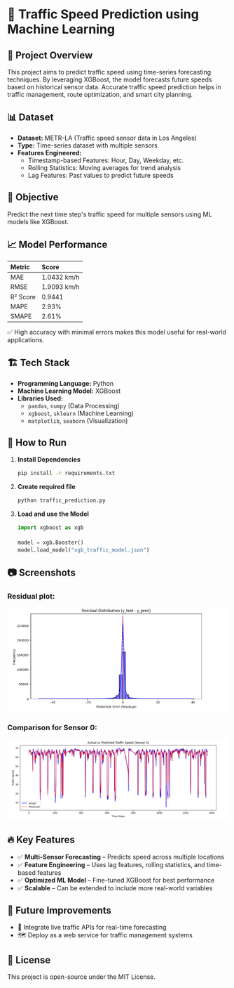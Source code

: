 # 🚦 Traffic Speed Prediction using Machine Learning

## 📌 Project Overview

This project aims to predict traffic speed using time-series forecasting techniques. By leveraging XGBoost, the model forecasts future speeds based on historical sensor data. Accurate traffic speed prediction helps in traffic management, route optimization, and smart city planning.

## 📊 Dataset

* **Dataset:** METR-LA (Traffic speed sensor data in Los Angeles)
* **Type:** Time-series dataset with multiple sensors
* **Features Engineered:**
    * Timestamp-based Features: Hour, Day, Weekday, etc.
    * Rolling Statistics: Moving averages for trend analysis
    * Lag Features: Past values to predict future speeds

## 🎯 Objective

Predict the next time step's traffic speed for multiple sensors using ML models like XGBoost.

## 📈 Model Performance

| Metric    | Score          |
| :-------- | :------------- |
| MAE       | 1.0432 km/h    |
| RMSE      | 1.9093 km/h    |
| R² Score  | 0.9441         |
| MAPE      | 2.93%          |
| SMAPE     | 2.61%          |

✅ High accuracy with minimal errors makes this model useful for real-world applications.

## 🏗️ Tech Stack

* **Programming Language:** Python
* **Machine Learning Model:** XGBoost
* **Libraries Used:**
    * `pandas`, `numpy` (Data Processing)
    * `xgboost`, `sklearn` (Machine Learning)
    * `matplotlib`, `seaborn` (Visualization)

## 🚀 How to Run

1.  **Install Dependencies**

    ```bash
    pip install -r requirements.txt
    ```

2.  **Create required file**

    ```python
    python traffic_prediction.py
    ```

3.  **Load and use the Model**

    ```python
    import xgboost as xgb

    model = xgb.Booster()
    model.load_model("xgb_traffic_model.json")
    ```

## 📷 Screenshots

### **Residual plot:**
![Residual plot](images/i1.png) 

### **Comparison for Sensor 0:**
![Comparison for Sensor 0](images/i2.png) 

## 🔥 Key Features

* ✅ **Multi-Sensor Forecasting** – Predicts speed across multiple locations
* ✅ **Feature Engineering** – Uses lag features, rolling statistics, and time-based features
* ✅ **Optimized ML Model** – Fine-tuned XGBoost for best performance
* ✅ **Scalable** – Can be extended to include more real-world variables

## 📌 Future Improvements

* 📡 Integrate live traffic APIs for real-time forecasting
* 🗺️ Deploy as a web service for traffic management systems

## 📜 License

This project is open-source under the MIT License.
